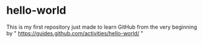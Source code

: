 # hello-world
This is my first repository just made to learn GitHub from the very beginning by " https://guides.github.com/activities/hello-world/ "
